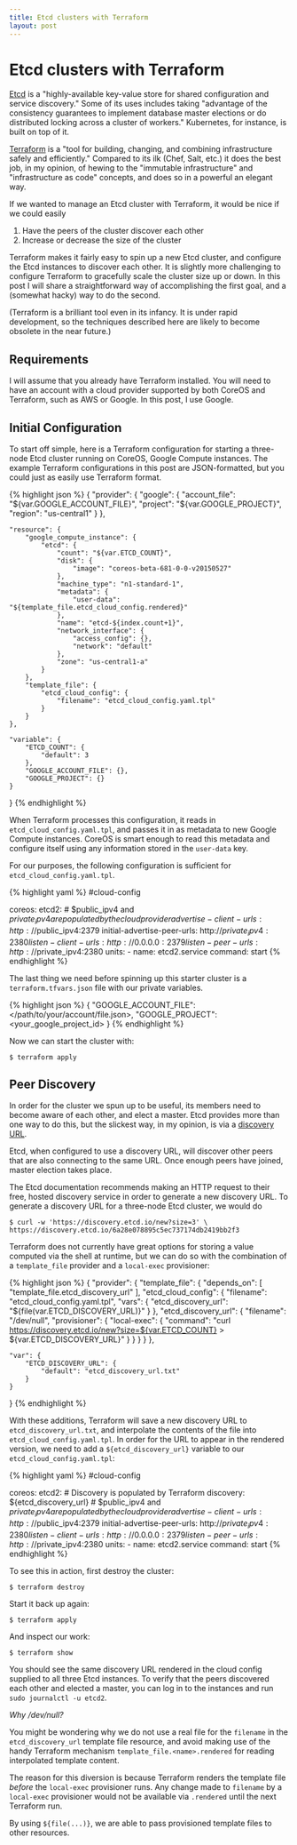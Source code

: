 ```yaml
---
title: Etcd clusters with Terraform
layout: post
---
```


# Etcd clusters with Terraform

[Etcd](https://github.com/coreos/etcd) is a "highly-available key-value store for shared
configuration and service discovery." Some of its uses includes taking "advantage of the
consistency guarantees to implement database master elections or do distributed locking
across a cluster of workers." Kubernetes, for instance, is built on top of it.

[Terraform](https://github.com/hashicorp/terraform) is a "tool for building, changing, and
combining infrastructure safely and efficiently." Compared to its ilk (Chef, Salt, etc.)
it does the best job, in my opinion, of hewing to the "immutable infrastructure" and 
"infrastructure as code" concepts, and does so in a powerful an elegant way.

If we wanted to manage an Etcd cluster with Terraform, it would be nice if we could
easily

 1. Have the peers of the cluster discover each other
 2. Increase or decrease the size of the cluster

Terraform makes it fairly easy to spin up a new Etcd cluster, and configure the Etcd
instances to discover each other. It is slightly more challenging to configure
Terraform to gracefully scale the cluster size up or down. In this post I will
share a straightforward way of accomplishing the first goal, and a (somewhat hacky)
way to do the second.

(Terraform is a brilliant tool even in its infancy. It is under rapid development, so
the techniques described here are likely to become obsolete in the near future.)

## Requirements

I will assume that you already have Terraform installed. You will need to have an account
with a cloud provider supported by both CoreOS and Terraform, such as AWS or Google. In
this post, I use Google.

## Initial Configuration

To start off simple, here is a Terraform configuration for starting a three-node Etcd
cluster running on CoreOS, Google Compute instances. The example Terraform configurations
in this post are JSON-formatted, but you could just as easily use Terraform format.

{% highlight json %}
{
    "provider": {
        "google": {
            "account_file": "${var.GOOGLE_ACCOUNT_FILE}",
            "project": "${var.GOOGLE_PROJECT}",
            "region": "us-central1"
        }
    },

    "resource": {
        "google_compute_instance": {
            "etcd": {
                "count": "${var.ETCD_COUNT}",
                "disk": {
                    "image": "coreos-beta-681-0-0-v20150527"
                },
                "machine_type": "n1-standard-1",
                "metadata": {
                    "user-data": "${template_file.etcd_cloud_config.rendered}"
                },
                "name": "etcd-${index.count+1}",
                "network_interface": {
                    "access_config": {},
                    "network": "default"
                },
                "zone": "us-central1-a"
            }
        },
        "template_file": {
            "etcd_cloud_config": {
                "filename": "etcd_cloud_config.yaml.tpl"
            }
        }
    },

    "variable": {
        "ETCD_COUNT": {
            "default": 3
        },
        "GOOGLE_ACCOUNT_FILE": {},
        "GOOGLE_PROJECT": {}
    }
}
{% endhighlight %}

When Terraform processes this configuration, it reads in `etcd_cloud_config.yaml.tpl`,
and passes it in as metadata to new Google Compute instances. CoreOS is smart enough
to read this metadata and configure itself using any information stored in the `user-data`
key.

For our purposes, the following configuration is sufficient for `etcd_cloud_config.yaml.tpl`.

{% highlight yaml %}
#cloud-config

coreos:
  etcd2:
    # $public_ipv4 and $private_ipv4 are populated by the cloud provider
    advertise-client-urls: http://$public_ipv4:2379
    initial-advertise-peer-urls: http://$private_ipv4:2380
    listen-client-urls: http://0.0.0.0:2379
    listen-peer-urls: http://$private_ipv4:2380
  units:
    - name: etcd2.service
      command: start
{% endhighlight %}

The last thing we need before spinning up this starter cluster is a `terraform.tfvars.json`
file with our private variables.

{% highlight json %}
{
    "GOOGLE_ACCOUNT_FILE": </path/to/your/account/file.json>,
    "GOOGLE_PROJECT": <your_google_project_id>
}
{% endhighlight %}

Now we can start the cluster with:

    $ terraform apply

## Peer Discovery

In order for the cluster we spun up to be useful, its members need to become aware of each
other, and elect a master. Etcd provides more than one way to do this, but the slickest way,
in my opinion, is via a [discovery URL](https://coreos.com/docs/cluster-management/setup/cluster-discovery/).

Etcd, when configured to use a discovery URL, will discover other peers that are also
connecting to the same URL. Once enough peers have joined, master election takes place.

The Etcd documentation recommends making an HTTP request to their free, hosted discovery
service in order to generate a new discovery URL. To generate a discovery URL for a three-node
Etcd cluster, we would do

    $ curl -w 'https://discovery.etcd.io/new?size=3' \
    https://discovery.etcd.io/6a28e078895c5ec737174db2419bb2f3

Terraform does not currently have great options for storing a value computed via the shell at
runtime, but we can do so with the combination of a `template_file` provider and a `local-exec`
provisioner:

{% highlight json %}
{
    "provider": {
        "template_file": {
            "depends_on": [
                "template_file.etcd_discovery_url"
            ],
            "etcd_cloud_config": {
                "filename": "etcd_cloud_config.yaml.tpl",
                "vars": {
                    "etcd_discovery_url": "${file(var.ETCD_DISCOVERY_URL)}"
                }
            },
            "etcd_discovery_url": {
                "filename": "/dev/null",
                "provisioner": { 
                    "local-exec": {
                        "command": "curl https://discovery.etcd.io/new?size=${var.ETCD_COUNT} > ${var.ETCD_DISCOVERY_URL}"
                    }
                }
            }
        }
    },

    "var": {
        "ETCD_DISCOVERY_URL": {
            "default": "etcd_discovery_url.txt"
        }
    }
}
{% endhighlight %}

With these additions, Terraform will save a new discovery URL to `etcd_discovery_url.txt`,
and interpolate the contents of the file into `etcd_cloud_config.yaml.tpl`. In order for
the URL to appear in the rendered version, we need to add a `${etcd_discovery_url}`
variable to our `etcd_cloud_config.yaml.tpl`:

{% highlight yaml %}
#cloud-config

coreos:
  etcd2:
    # Discovery is populated by Terraform
    discovery: ${etcd_discovery_url}
    # $public_ipv4 and $private_ipv4 are populated by the cloud provider
    advertise-client-urls: http://$public_ipv4:2379
    initial-advertise-peer-urls: http://$private_ipv4:2380
    listen-client-urls: http://0.0.0.0:2379
    listen-peer-urls: http://$private_ipv4:2380
  units:
    - name: etcd2.service
      command: start
{% endhighlight %}

To see this in action, first destroy the cluster:

    $ terraform destroy

Start it back up again:

    $ terraform apply

And inspect our work:

    $ terraform show

You should see the same discovery URL rendered in the cloud config supplied to all three
Etcd instances. To verify that the peers discovered each other and elected a master, you
can log in to the instances and run `sudo journalctl -u etcd2`.

_Why /dev/null?_

You might be wondering why we do not use a real file for the `filename` in the
`etcd_discovery_url` template file resource, and avoid making use of the handy
Terraform mechanism `template_file.<name>.rendered` for reading interpolated
template content.

The reason for this diversion is because Terraform renders the template file *before*
the `local-exec` provisioner runs. Any change made to `filename` by a `local-exec`
provisioner would not be available via `.rendered` until the next Terraform run.

By using `${file(...)}`, we are able to pass provisioned template files to other
resources.
